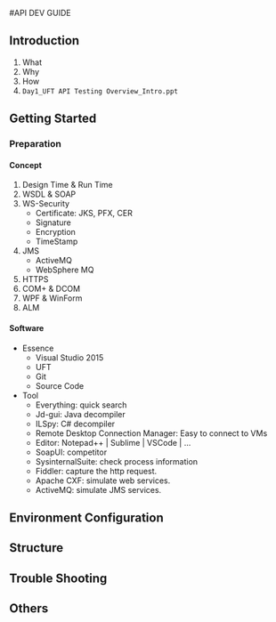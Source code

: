 #API DEV GUIDE

## Introduction
1. What
2. Why
3. How
4. `Day1_UFT API Testing Overview_Intro.ppt`

## Getting Started
### Preparation
#### Concept
1. Design Time & Run Time
2. WSDL & SOAP
3. WS-Security
    * Certificate: JKS, PFX, CER
    * Signature
    * Encryption
    * TimeStamp
4. JMS
    * ActiveMQ
    * WebSphere MQ
5. HTTPS
6. COM+ & DCOM
7. WPF & WinForm
8. ALM
#### Software
* Essence
    * Visual Studio 2015
    * UFT
    * Git
    * Source Code
* Tool
    * Everything: quick search
    * Jd-gui: Java decompiler
    * ILSpy: C# decompiler
    * Remote Desktop Connection Manager: Easy to connect to VMs
    * Editor: Notepad++ | Sublime | VSCode | ...
    * SoapUI: competitor
    * SysinternalSuite: check process information
    * Fiddler: capture the http request.
    * Apache CXF: simulate web services.
    * ActiveMQ: simulate JMS services.


## Environment Configuration

## Structure

## Trouble Shooting

## Others
